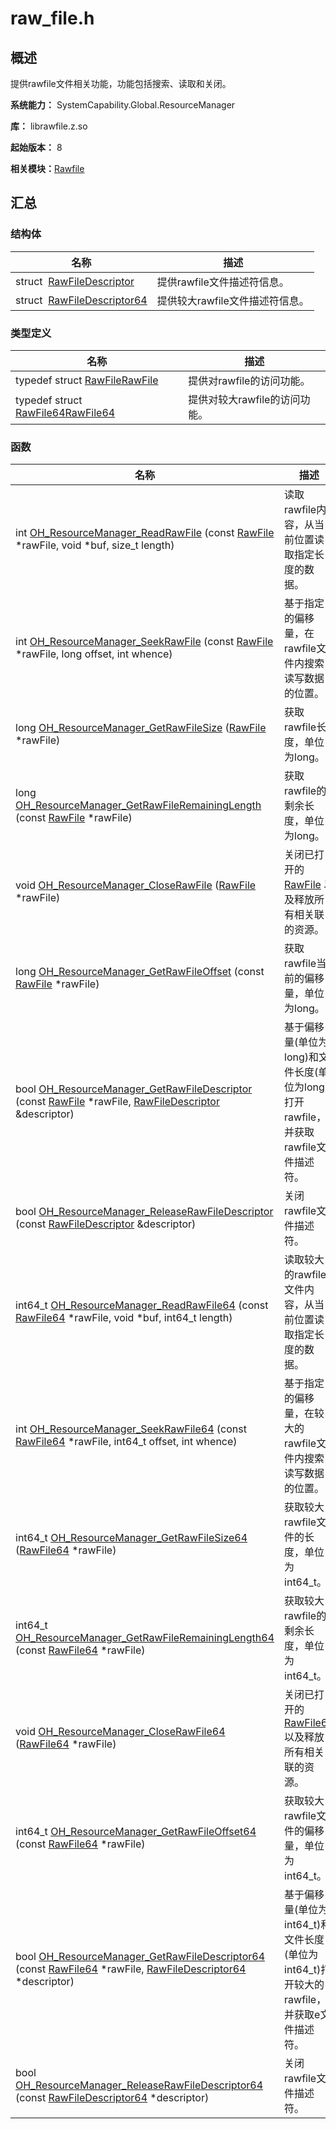 # raw_file.h


## 概述

提供rawfile文件相关功能，功能包括搜索、读取和关闭。

**系统能力：** SystemCapability.Global.ResourceManager

**库：** librawfile.z.so

**起始版本：** 8

**相关模块：**[Rawfile](rawfile.md)


## 汇总


### 结构体

| 名称 | 描述 | 
| -------- | -------- |
| struct&nbsp;&nbsp;[RawFileDescriptor](_raw_file_descriptor.md) | 提供rawfile文件描述符信息。  | 
| struct&nbsp;&nbsp;[RawFileDescriptor64](_raw_file_descriptor64.md) | 提供较大rawfile文件描述符信息。  | 


### 类型定义

| 名称 | 描述 | 
| -------- | -------- |
| typedef struct [RawFile](rawfile.md#rawfile)[RawFile](rawfile.md#rawfile) | 提供对rawfile的访问功能。  | 
| typedef struct [RawFile64](rawfile.md#rawfile64)[RawFile64](rawfile.md#rawfile64) | 提供对较大rawfile的访问功能。  | 


### 函数

| 名称 | 描述 | 
| -------- | -------- |
| int [OH_ResourceManager_ReadRawFile](rawfile.md#oh_resourcemanager_readrawfile) (const [RawFile](rawfile.md#rawfile) \*rawFile, void \*buf, size_t length) | 读取rawfile内容，从当前位置读取指定长度的数据。  | 
| int [OH_ResourceManager_SeekRawFile](rawfile.md#oh_resourcemanager_seekrawfile) (const [RawFile](rawfile.md#rawfile) \*rawFile, long offset, int whence) | 基于指定的偏移量，在rawfile文件内搜索读写数据的位置。  | 
| long [OH_ResourceManager_GetRawFileSize](rawfile.md#oh_resourcemanager_getrawfilesize) ([RawFile](rawfile.md#rawfile) \*rawFile) | 获取rawfile长度，单位为long。  | 
| long [OH_ResourceManager_GetRawFileRemainingLength](rawfile.md#oh_resourcemanager_getrawfileremaininglength) (const [RawFile](rawfile.md#rawfile) \*rawFile) | 获取rawfile的剩余长度，单位为long。  | 
| void [OH_ResourceManager_CloseRawFile](rawfile.md#oh_resourcemanager_closerawfile) ([RawFile](rawfile.md#rawfile) \*rawFile) | 关闭已打开的[RawFile](rawfile.md#rawfile) 以及释放所有相关联的资源。  | 
| long [OH_ResourceManager_GetRawFileOffset](rawfile.md#oh_resourcemanager_getrawfileoffset) (const [RawFile](rawfile.md#rawfile) \*rawFile) | 获取rawfile当前的偏移量，单位为long。  | 
| bool [OH_ResourceManager_GetRawFileDescriptor](rawfile.md#oh_resourcemanager_getrawfiledescriptor) (const [RawFile](rawfile.md#rawfile) \*rawFile, [RawFileDescriptor](_raw_file_descriptor.md) &amp;descriptor) | 基于偏移量(单位为long)和文件长度(单位为long)打开rawfile，并获取rawfile文件描述符。  | 
| bool [OH_ResourceManager_ReleaseRawFileDescriptor](rawfile.md#oh_resourcemanager_releaserawfiledescriptor) (const [RawFileDescriptor](_raw_file_descriptor.md) &amp;descriptor) | 关闭rawfile文件描述符。  | 
| int64_t [OH_ResourceManager_ReadRawFile64](rawfile.md#oh_resourcemanager_readrawfile64) (const [RawFile64](rawfile.md#rawfile64) \*rawFile, void \*buf, int64_t length) | 读取较大的rawfile文件内容，从当前位置读取指定长度的数据。  | 
| int [OH_ResourceManager_SeekRawFile64](rawfile.md#oh_resourcemanager_seekrawfile64) (const [RawFile64](rawfile.md#rawfile64) \*rawFile, int64_t offset, int whence) | 基于指定的偏移量，在较大的rawfile文件内搜索读写数据的位置。  | 
| int64_t [OH_ResourceManager_GetRawFileSize64](rawfile.md#oh_resourcemanager_getrawfilesize64) ([RawFile64](rawfile.md#rawfile64) \*rawFile) | 获取较大rawfile文件的长度，单位为int64_t。  | 
| int64_t [OH_ResourceManager_GetRawFileRemainingLength64](rawfile.md#oh_resourcemanager_getrawfileremaininglength64) (const [RawFile64](rawfile.md#rawfile64) \*rawFile) | 获取较大rawfile的剩余长度，单位为int64_t。  | 
| void [OH_ResourceManager_CloseRawFile64](rawfile.md#oh_resourcemanager_closerawfile64) ([RawFile64](rawfile.md#rawfile64) \*rawFile) | 关闭已打开的[RawFile64](rawfile.md#rawfile64) 以及释放所有相关联的资源。  | 
| int64_t [OH_ResourceManager_GetRawFileOffset64](rawfile.md#oh_resourcemanager_getrawfileoffset64) (const [RawFile64](rawfile.md#rawfile64) \*rawFile) | 获取较大rawfile文件的偏移量，单位为int64_t。  | 
| bool [OH_ResourceManager_GetRawFileDescriptor64](rawfile.md#oh_resourcemanager_getrawfiledescriptor64) (const [RawFile64](rawfile.md#rawfile64) \*rawFile, [RawFileDescriptor64](_raw_file_descriptor64.md) \*descriptor) | 基于偏移量(单位为int64_t)和文件长度(单位为int64_t)打开较大的rawfile，并获取e文件描述符。  | 
| bool [OH_ResourceManager_ReleaseRawFileDescriptor64](rawfile.md#oh_resourcemanager_releaserawfiledescriptor64) (const [RawFileDescriptor64](_raw_file_descriptor64.md) \*descriptor) | 关闭rawfile文件描述符。  | 
